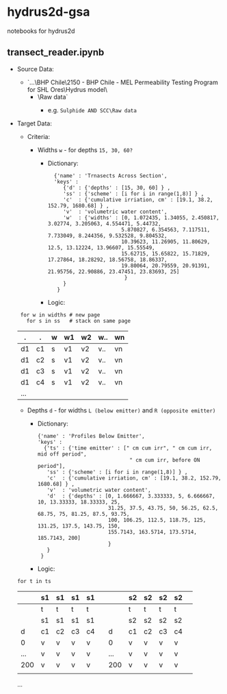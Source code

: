 # hydrus2d-gsa
notebooks for hydrus2d

## transect_reader.ipynb
* Source Data: 
  * `...\BHP Chile\2150 - BHP Chile - MEL Permeability Testing Program for SHL Ores\Hydrus model\
    * <sample name>\Raw data\`
      * e.g.  `Sulphide AND SCC\Raw data`
      
* Target Data: 
  * Criteria: 
 
    * Widths `w` - for depths `15, 30, 60?`
 
       * Dictionary:
 
         ```
           {'name' : 'Trnasects Across Section', 
           'keys' : 
              {'d' : {'depths' : [15, 30, 60] } ,
              'ss' : {'scheme' : [i for i in range(1,8)] } ,
              'c'  : {'cumulative irriation, cm' : [19.1, 38.2, 152.79, 1680.68] } ,
              'v'  : 'volumetric water content',
              'w'  : {'widths' : [0, 1.072435, 1.34055, 2.450817, 3.02774, 3.205063, 4.554471, 5.44732,
                                 5.870827, 6.354563, 7.117511, 7.733049, 8.244356, 9.532528, 9.804532, 
                                 10.39623, 11.26905, 11.80629, 12.5, 13.12224, 13.96607, 15.55549, 
                                 15.62715, 15.65822, 15.71829, 17.27864, 18.28292, 18.56758, 18.86337, 
                                 19.80064, 20.79559, 20.91391, 21.95756, 22.90886, 23.47451, 23.83693, 25]
                                  }
              }
            }
         ``` 
 
       * Logic: 
 
  ```
   for w in widths # new page
     for s in ss   # stack on same page
  ```
 
    | .   | .   | w   | w1  | w2  | w.. | wn  |
    | --- | --- | --- | --- | --- | --- | --- |
    | d1  | c1  | s   | v1  | v2  | v.. | vn  |  
    | d1  | c2  | s   | v1  | v2  | v.. | vn  |  
    | d1  | c3  | s   | v1  | v2  | v.. | vn  |  
    | d1  | c4  | s   | v1  | v2  | v.. | vn  |   
    | ... |     |     |     |     |     |     |   
 
 
    * Depths `d` - for widths `L (below emitter)` and `R (opposite emitter)`
 
      * Dictionary:
 
        ```
        {'name' : 'Profiles Below Emitter', 
        'keys' : 
          {'ts' : {'time emitter' : [" cm cum irr", " cm cum irr, mid off period", 
                                      " cm cum irr, before ON period"], 
           'ss' : {'scheme' : [i for i in range(1,8)] } ,
           'c'  : {'cumulative irriation, cm' : [19.1, 38.2, 152.79, 1680.68] } ,
           'v'  : 'volumetric water content',
           'd'  : {'depths' : [0, 1.666667, 3.333333, 5, 6.666667, 10, 13.33333, 18.33333, 25,
                               31.25, 37.5, 43.75, 50, 56.25, 62.5, 68.75, 75, 81.25, 87.5, 93.75, 
                               100, 106.25, 112.5, 118.75, 125, 131.25, 137.5, 143.75, 150, 
                               155.7143, 163.5714, 173.5714, 185.7143, 200]
                               }
           }
         }
         ``` 
 
      * Logic: 

  ` for t in ts `
 
    |    | s1  | s1  | s1  | s1  | |    | s2  | s2  | s2  | s2  | |
    | -- | --- | --- | --- | --- |-| -- | --- | --- | --- | --- |-|           
    |    | t   | t   | t   | t   | |    | t   | t   | t   | t   | |
    |    | s1  | s1  | s1  | s1  | |    | s2  | s2  | s2  | s2  | |
    |d   | c1  | c2  | c3  | c4  | |d   | c1  | c2  | c3  | c4  | |
    |0   | v   | v   | v   | v   | |0   | v   | v   | v   | v   | |
    |... | v   | v   | v   | v   | |... | v   | v   | v   | v   | |
    |200 | v   | v   | v   | v   | |200 | v   | v   | v   | v   | |
    |    |     |     |     |     | |    |     |     |     |     | |
    ...

 

